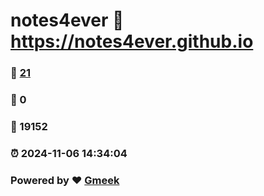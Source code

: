 # notes4ever :link: https://notes4ever.github.io 
### :page_facing_up: [21](https://notes4ever.github.io/tag.html) 
### :speech_balloon: 0 
### :hibiscus: 19152 
### :alarm_clock: 2024-11-06 14:34:04 
### Powered by :heart: [Gmeek](https://github.com/Meekdai/Gmeek)
